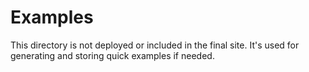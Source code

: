 # Examples

This directory is not deployed or included in the final site. It's used for generating and storing quick examples if needed.
